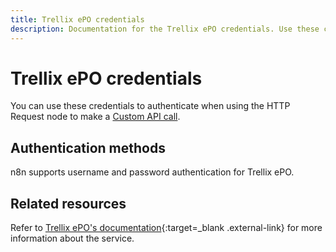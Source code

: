```yaml
---
title: Trellix ePO credentials
description: Documentation for the Trellix ePO credentials. Use these credentials to authenticate Trellix ePO in n8n, a workflow automation platform.
---
```


# Trellix ePO credentials

You can use these credentials to authenticate when using the HTTP Request node to make a [Custom API call](/integrations/custom-operations/).

## Authentication methods

n8n supports username and password authentication for Trellix ePO.

## Related resources

Refer to [Trellix ePO's documentation](https://docs.trellix.com/bundle/epolicy-orchestrator-web-api-reference-guide/page/GUID-D87A6839-AED2-47B0-BE93-5BF83F710278.html){:target=_blank .external-link} for more information about the service.


<!-- 
TODO
If this is a credential-only node, add a link to the node page on n8n's website. For example: https://n8n.io/integrations/356-gmail/ 
View [example workflows and related content](https://n8n.io/integrations/_Name_/){:target=_blank .external-link} on n8n's website.
-->
